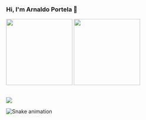 ### Hi, I'm Arnaldo Portela 👋

<div>
  <img height="180em" src="https://github-readme-stats.vercel.app/api?username=arnaldoportela&show_icons=true&theme=cobalt&include_all_commits=true&count_private=true"/>
  <img height="180em" src="https://github-readme-stats.vercel.app/api/top-langs?username=arnaldoportela&layout=compact&theme=cobalt&langs_count=16"/>
</div>

##

<div>
  <a href="https://www.linkedin.com/in/arnaldoportela/" target="_blank"><img src="https://img.shields.io/badge/LinkedIn-0077B5?style=for-the-badge&logo=linkedin&logoColor=white"/></a>
</div>

![Snake animation](https://github.com/arnaldoportela/arnaldoportela/blob/output/github-contribution-grid-snake.svg)
